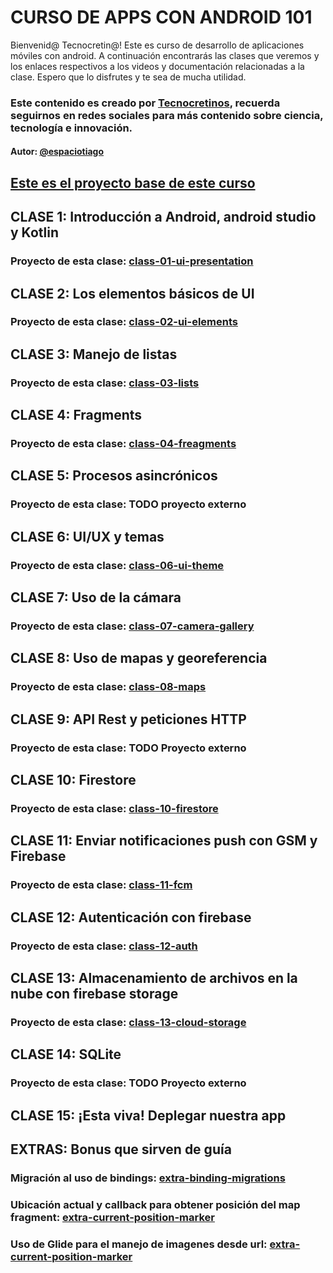# CURSO DE APPS CON ANDROID 101

Bienvenid@ Tecnocretin@! 
Este es curso de desarrollo de aplicaciones móviles con android. A continuación encontrarás las clases que veremos y los enlaces respectivos a los videos y documentación relacionadas a la clase. Espero que lo disfrutes y te sea de mucha utilidad.

### Este contenido es creado por [Tecnocretinos](https://www.instagram.com/tecnocretinos/), recuerda seguirnos en redes sociales para más contenido sobre ciencia, tecnología e innovación.
#### Autor: [@espaciotiago](https://taplink.cc/espaciotiago)

## [Este es el proyecto base de este curso](https://github.com/tecnocretinos/android101_proyect/tree/main)
## CLASE 1: Introducción a Android, android studio y Kotlin
### Proyecto de esta clase: [class-01-ui-presentation](https://github.com/tecnocretinos/android101_proyect/tree/class-01-ui-presentation)

## CLASE 2: Los elementos básicos de UI
### Proyecto de esta clase: [class-02-ui-elements](https://github.com/tecnocretinos/android101_proyect/tree/class-02-ui-elements)

## CLASE 3: Manejo de listas
### Proyecto de esta clase: [class-03-lists](https://github.com/tecnocretinos/android101_proyect/tree/class-03-lists)

## CLASE 4: Fragments
### Proyecto de esta clase: [class-04-freagments](https://github.com/tecnocretinos/android101_proyect/tree/class-04-freagments)

## CLASE 5: Procesos asincrónicos
### Proyecto de esta clase: TODO proyecto externo

## CLASE 6: UI/UX y temas
### Proyecto de esta clase: [class-06-ui-theme](https://github.com/tecnocretinos/android101_proyect/tree/class-06-ui-theme)

## CLASE 7: Uso de la cámara
### Proyecto de esta clase: [class-07-camera-gallery](https://github.com/tecnocretinos/android101_proyect/tree/class-07-camera-gallery)

## CLASE 8: Uso de mapas y georeferencia
### Proyecto de esta clase: [class-08-maps](https://github.com/tecnocretinos/android101_proyect/tree/class-08-maps)

## CLASE 9: API Rest y peticiones HTTP
### Proyecto de esta clase: TODO Proyecto externo

## CLASE 10: Firestore
### Proyecto de esta clase: [class-10-firestore](https://github.com/tecnocretinos/android101_proyect/tree/class-10-firestore)

## CLASE 11: Enviar notificaciones push con GSM y Firebase
### Proyecto de esta clase: [class-11-fcm](https://github.com/tecnocretinos/android101_proyect/tree/class-11-fcm)

## CLASE 12: Autenticación con firebase
### Proyecto de esta clase: [class-12-auth](https://github.com/tecnocretinos/android101_proyect/tree/class-12-auth)

## CLASE 13: Almacenamiento de archivos en la nube con firebase storage
### Proyecto de esta clase: [class-13-cloud-storage](https://github.com/tecnocretinos/android101_proyect/tree/class-13-cloud-storage)

## CLASE 14: SQLite
### Proyecto de esta clase: TODO Proyecto externo

## CLASE 15: ¡Esta viva! Deplegar nuestra app

## EXTRAS: Bonus que sirven de guía
### Migración al uso de bindings: [extra-binding-migrations](https://github.com/tecnocretinos/android101_proyect/tree/feature/class-03-binding-bonus)

### Ubicación actual y callback para obtener posición del map fragment: [extra-current-position-marker](https://github.com/tecnocretinos/android101_proyect/tree/extra-current-position-marker)

### Uso de Glide para el manejo de imagenes desde url: [extra-current-position-marker](https://github.com/tecnocretinos/android101_proyect/tree/extra-current-position-marker)
